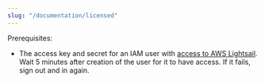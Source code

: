```yaml
---
slug: "/documentation/licensed"
---
```


Prerequisites:
- The access key and secret for an IAM user with [access to AWS Lightsail](https://lightsail.aws.amazon.com/ls/docs/en_us/articles/amazon-lightsail-managing-access-for-an-iam-user). Wait 5 minutes after creation of the user for it to have access. If it fails, sign out and in again.